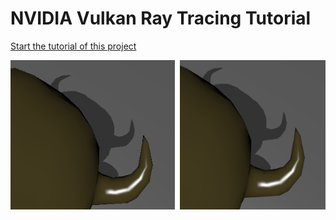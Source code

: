 ﻿# NVIDIA Vulkan Ray Tracing Tutorial

[Start the tutorial of this project](https://nvpro-samples.github.io/vk_raytracing_tutorial/vkrt_tuto_jitter_cam.md.html)

![](../docs/Images/antialiasing.png)